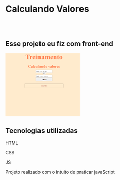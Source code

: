 <h1>Calculando Valores</h1>
<br>
<br>
<h2>Esse projeto eu fiz com front-end</h2>
<img src="https://github.com/Deivid-Marques/dia-01/blob/main/assets/tela.png?raw=true" height="200">
<br>
<h2>Tecnologias utilizadas</h2>
<p>HTML</p>
<p>CSS</p>
<p>JS</p>
<p>Projeto realizado com o intuito de praticar javaScript</p>
